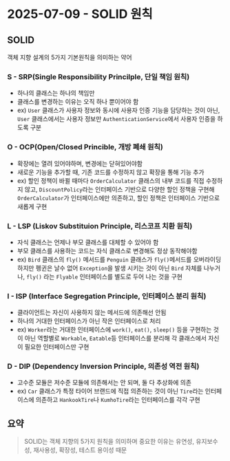 # 2025-07-09 - SOLID 원칙

## SOLID

객체 지향 설계의 5가지 기본원칙을 의미하는 약어

### S - SRP(Single Responsibility Princilple, 단일 책임 원칙)

- 하나의 클래스는 하나의 책임만
- 클래스를 변경하는 이유는 오직 하나 뿐이어야 함
- ex) `User` 클래스가 사용자 정보와 동시에 사용자 인증 기능을 담당하는 것이 아닌, `User` 클래스에서는 사용자 정보만 `AuthenticationService`에서 사용자 인증을 하도록 구분

### O - OCP(Open/Closed Princible, 개방 폐쇄 원칙)

- 확장에는 열려 있어야하며, 변경에는 닫혀있어야함
- 새로운 기능을 추가할 때, 기존 코드를 수정하지 않고 확장을 통해 기능 추가
- ex) 할인 정책이 바뀔 때마다 `OrderCalculator` 클래스의 내부 코드를 직접 수정하지 않고, `DiscountPolicy`라는 인터페이스 기반으로 다양한 할인 정책을 구현해 `OrderCalculator`가 인터페이스에만 의존하고, 할인 정책은 인터페이스 기반으로 새롭게 구현

### L - LSP (Liskov Substituion Principle, 리스코프 치환 원칙)

- 자식 클래스는 언제나 부모 클래스를 대체할 수 있어야 함
- 부모 클래스를 사용하는 코드는 자식 클래스로 변경해도 정상 동작해야함
- ex) `Bird` 클래스의 `fly()` 메서드를 `Penguin` 클래스가 `fly()`메서드를 오버라이딩 하지만 펭귄은 날수 없어 `Exception`을 발생 시키는 것이 아닌 `Bird` 자체를 나누거나, `fly()` 라는 `Flyable` 인터페이스를 별도로 두어 나는 것을 구현

### I - ISP (Interface Segregation Principle, 인터페이스 분리 원칙)

- 클라이언트는 자신이 사용하지 않는 메서드에 의존해선 안됨
- 하나의 거대한 인터페이스가 아닌 작은 인터페이스로 처리
- ex) `Worker`라는 거대한 인터페이스에 `work()`, `eat()`, `sleep()` 등을 구현하는 것이 아닌 역할별로 `Workable`, `Eatable`등 인터페이스를 분리해 각 클래스에서 자신이 필요한 인터페이스만 구현

### D - DIP (Dependency Inversion Principle, 의존성 역전 원칙)

- 고수준 모듈은 저수준 모듈에 의존해서는 안 되며, 둘 다 추상화에 의존
- ex) `Car` 클래스가 특정 타이어 브랜드에 직접 의존하는 것이 아닌 `Tire`라는 인터페이스에 의존하고 `HankookTire`나 `KumhoTire`라는 인터페이스를 각각 구현

## 요약

> SOLID는 객체 지향의 5가지 원칙을 의미하며 중요한 이유는 유연성, 유지보수성, 재사용성, 확장성, 테스트 용이성 때문
